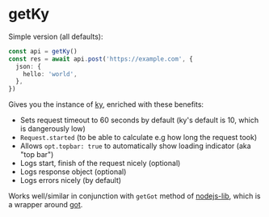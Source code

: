 # getKy

Simple version (all defaults):

```ts
const api = getKy()
const res = await api.post('https://example.com', {
  json: {
    hello: 'world',
  },
})
```

Gives you the instance of [ky](https://github.com/sindresorhus/ky), enriched with these benefits:

- Sets request timeout to 60 seconds by default (ky's default is 10, which is dangerously low)
- `Request.started` (to be able to calculate e.g how long the request took)
- Allows `opt.topbar: true` to automatically show loading indicator (aka "top bar")
- Logs start, finish of the request nicely (optional)
- Logs response object (optional)
- Logs errors nicely (by default)

Works well/similar in conjunction with `getGot` method of
[nodejs-lib](https://github.com/NaturalCycles/nodejs-lib), which is a wrapper around
[got](https://github.com/sindresorhus/got).
